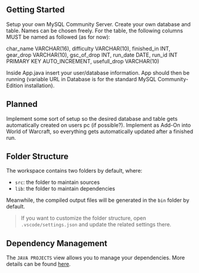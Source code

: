 ## Getting Started

Setup your own MySQL Community Server. Create your own database and table. Names can be chosen freely.
For the table, the following columns MUST be named as followed (as for now):

char_name VARCHAR(16),
difficulty VARCHAR(10),
finished_in INT,
gear_drop VARCHAR(10),
gsc_of_drop INT,
run_date DATE,
run_id INT PRIMARY KEY AUTO_INCREMENT,
usefull_drop VARCHAR(10)

Inside App.java insert your user/database information.
App should then be running (variable URL in Database is for the standard MySQL Community-Edition installation).

## Planned
Implement some sort of setup so the desired database and table gets automatically created on users pc (if possible?).
Implement as Add-On into World of Warcraft, so everything gets automatically updated after a finished run.

## Folder Structure

The workspace contains two folders by default, where:

- `src`: the folder to maintain sources
- `lib`: the folder to maintain dependencies

Meanwhile, the compiled output files will be generated in the `bin` folder by default.

> If you want to customize the folder structure, open `.vscode/settings.json` and update the related settings there.

## Dependency Management

The `JAVA PROJECTS` view allows you to manage your dependencies. More details can be found [here](https://github.com/microsoft/vscode-java-dependency#manage-dependencies).
